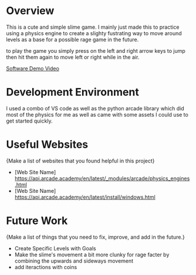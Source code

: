 # Overview

This is a cute and simple slime game. I mainly just made this to practice using a physics engine to create a slighty fustrating way to move around levels as a base for a possible rage game in the future. 

to play the game you simply press on the left and right arrow keys to jump then hit them again to move left or right while in the air. 

[Software Demo Video](http://youtube.link.goes.here)

# Development Environment

I used a combo of VS code as well as the python arcade library which did most of the physics for me as well as came with some assets I could use to get started quickly.

# Useful Websites

{Make a list of websites that you found helpful in this project}
* [Web Site Name] https://api.arcade.academy/en/latest/_modules/arcade/physics_engines.html
* [Web Site Name] https://api.arcade.academy/en/latest/install/windows.html

# Future Work

{Make a list of things that you need to fix, improve, and add in the future.}
* Create Specific Levels with Goals
* Make the slime's movement a bit more clunky for rage facter by combining the upwards and sideways movement
* add iteractions with coins